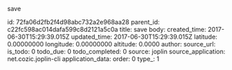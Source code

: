 save



id: 72fa06d2fb2f4d98abc732a2e968aa28
parent_id: c22fc598ac014dafa599c8d2121a5c0a
title: save
body: 
created_time: 2017-06-30T15:29:39.015Z
updated_time: 2017-06-30T15:29:39.015Z
latitude: 0.00000000
longitude: 0.00000000
altitude: 0.0000
author: 
source_url: 
is_todo: 0
todo_due: 0
todo_completed: 0
source: joplin
source_application: net.cozic.joplin-cli
application_data: 
order: 0
type_: 1